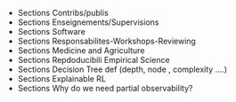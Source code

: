 - Sections Contribs/publis
- Sections Enseignements/Supervisions
- Sections Software
- Sections Responsabilites-Workshops-Reviewing
- Sections Medicine and Agriculture
- Sections Repdoducibili Empirical Science
- Sections Decision Tree def (depth, node , complexity ....)
- Sections Explainable RL
- Sections Why do we need partial observability?
